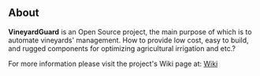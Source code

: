## About

**VineyardGuard** is an Open Source project, the main purpose of which is to automate vineyards' management. How to provide low cost, easy to build, and rugged components for optimizing agricultural irrigation and etc.? 

For more information please visit the project's Wiki page at:
[Wiki](https://github.com/iqnev/VineyardGuard/wiki)
